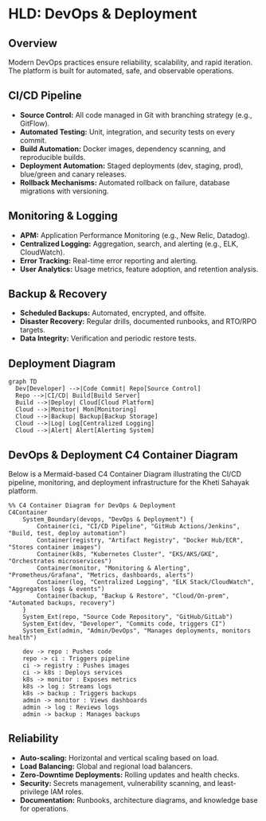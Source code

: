 # HLD: DevOps & Deployment

## Overview
Modern DevOps practices ensure reliability, scalability, and rapid iteration. The platform is built for automated, safe, and observable operations.

## CI/CD Pipeline
- **Source Control:** All code managed in Git with branching strategy (e.g., GitFlow).
- **Automated Testing:** Unit, integration, and security tests on every commit.
- **Build Automation:** Docker images, dependency scanning, and reproducible builds.
- **Deployment Automation:** Staged deployments (dev, staging, prod), blue/green and canary releases.
- **Rollback Mechanisms:** Automated rollback on failure, database migrations with versioning.

## Monitoring & Logging
- **APM:** Application Performance Monitoring (e.g., New Relic, Datadog).
- **Centralized Logging:** Aggregation, search, and alerting (e.g., ELK, CloudWatch).
- **Error Tracking:** Real-time error reporting and alerting.
- **User Analytics:** Usage metrics, feature adoption, and retention analysis.

## Backup & Recovery
- **Scheduled Backups:** Automated, encrypted, and offsite.
- **Disaster Recovery:** Regular drills, documented runbooks, and RTO/RPO targets.
- **Data Integrity:** Verification and periodic restore tests.

## Deployment Diagram
```mermaid
graph TD
  Dev[Developer] -->|Code Commit| Repo[Source Control]
  Repo -->|CI/CD| Build[Build Server]
  Build -->|Deploy| Cloud[Cloud Platform]
  Cloud -->|Monitor| Mon[Monitoring]
  Cloud -->|Backup| Backup[Backup Storage]
  Cloud -->|Log| Log[Centralized Logging]
  Cloud -->|Alert| Alert[Alerting System]
```

## DevOps & Deployment C4 Container Diagram

Below is a Mermaid-based C4 Container Diagram illustrating the CI/CD pipeline, monitoring, and deployment infrastructure for the Kheti Sahayak platform.

```mermaid
%% C4 Container Diagram for DevOps & Deployment
C4Container
    System_Boundary(devops, "DevOps & Deployment") {
        Container(ci, "CI/CD Pipeline", "GitHub Actions/Jenkins", "Build, test, deploy automation")
        Container(registry, "Artifact Registry", "Docker Hub/ECR", "Stores container images")
        Container(k8s, "Kubernetes Cluster", "EKS/AKS/GKE", "Orchestrates microservices")
        Container(monitor, "Monitoring & Alerting", "Prometheus/Grafana", "Metrics, dashboards, alerts")
        Container(log, "Centralized Logging", "ELK Stack/CloudWatch", "Aggregates logs & events")
        Container(backup, "Backup & Restore", "Cloud/On-prem", "Automated backups, recovery")
    }
    System_Ext(repo, "Source Code Repository", "GitHub/GitLab")
    System_Ext(dev, "Developer", "Commits code, triggers CI")
    System_Ext(admin, "Admin/DevOps", "Manages deployments, monitors health")

    dev -> repo : Pushes code
    repo -> ci : Triggers pipeline
    ci -> registry : Pushes images
    ci -> k8s : Deploys services
    k8s -> monitor : Exposes metrics
    k8s -> log : Streams logs
    k8s -> backup : Triggers backups
    admin -> monitor : Views dashboards
    admin -> log : Reviews logs
    admin -> backup : Manages backups
```

## Reliability
- **Auto-scaling:** Horizontal and vertical scaling based on load.
- **Load Balancing:** Global and regional load balancers.
- **Zero-Downtime Deployments:** Rolling updates and health checks.
- **Security:** Secrets management, vulnerability scanning, and least-privilege IAM roles.
- **Documentation:** Runbooks, architecture diagrams, and knowledge base for operations.
